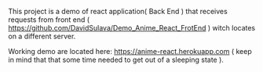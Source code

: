 This project is a demo of react application( Back End ) that receives  requests from front end ( https://github.com/DavidSulava/Demo_Anime_React_FrotEnd ) witch locates on a different server.

Working demo are located here: https://anime-react.herokuapp.com ( keep in mind that that some time needed to get out of a sleeping state ).
